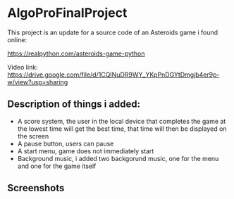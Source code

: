 # AlgoProFinalProject
This project is an update for a source code of an Asteroids game i found online:


https://realpython.com/asteroids-game-python

Video link: https://drive.google.com/file/d/1CQINuDR9WY_YKpPnDGYtDmgjb4er9p-w/view?usp=sharing

## Description of things i added:
- A score system, the user in the local device that completes the game at the lowest time will get the best time, that time will then be displayed on the screen
- A pause button, users can pause
- A start menu, game does not immediately start
- Background music, i added two backgorund music, one for the menu and one for the game itself

## Screenshots
